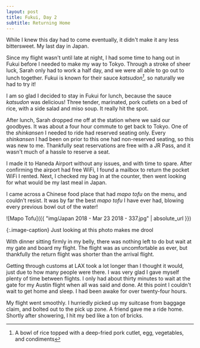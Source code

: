 ```yaml
---
layout: post
title: Fukui, Day 2
subtitle: Returning Home
---
```

While I knew this day had to come eventually, it didn't make it any less bittersweet. My last day in Japan.

Since my flight wasn't until late at night, I had some time to hang out in Fukui before I needed to make my way to Tokyo. Through a stroke of sheer luck, Sarah only had to work a half day, and we were all able to go out to lunch together. Fukui is known for their sauce _katsudon[^1]_, so naturally we had to try it!

I am so glad I decided to stay in Fukui for lunch, because the sauce _katsudon_ was delicious! Three tender, marinated, pork cutlets on a bed of rice, with a side salad and miso soup. It really hit the spot.

After lunch, Sarah dropped me off at the station where we said our goodbyes. It was about a four hour commute to get back to Tokyo. One of the _shinkansen_ I needed to ride had reserved seating only. Every _shinkansen_ I had been on prior to this one had non-reserved seating, so this was new to me. Thankfully seat reservations are free with a JR Pass, and it wasn't much of a hassle to reserve a seat.

I made it to Haneda Airport without any issues, and with time to spare. After confirming the airport had free WiFi, I found a mailbox to return the pocket WiFi I rented. Next, I checked my bag in at the counter, then went looking for what would be my last meal in Japan.

I came across a Chinese food place that had _mapo tofu_ on the menu, and couldn't resist. It was by far the best _mapo tofu_ I have ever had, blowing every previous bowl out of the water!

![Mapo Tofu]({{ "img/Japan 2018 - Mar 23 2018 - 337.jpg" | absolute_url }})

{:.image-caption}
Just looking at this photo makes me drool

With dinner sitting firmly in my belly, there was nothing left to do but wait at my gate and board my flight. The flight was as uncomfortable as ever, but thankfully the return flight was shorter than the arrival flight.

Getting through customs at LAX took a lot longer than I thought it would, just due to how many people were there. I was very glad I gave myself plenty of time between flights. I only had about thirty minutes to wait at the gate for my Austin flight when all was said and done. At this point I couldn't wait to get home and sleep. I had been awake for over twenty-four hours. 

My flight went smoothly. I hurriedly picked up my suitcase from baggage claim, and bolted out to the pick up zone. A friend gave me a ride home. Shortly after showering, I hit my bed like a ton of bricks.

[^1]: A bowl of rice topped with a deep-fried pork cutlet, egg, vegetables, and condiments